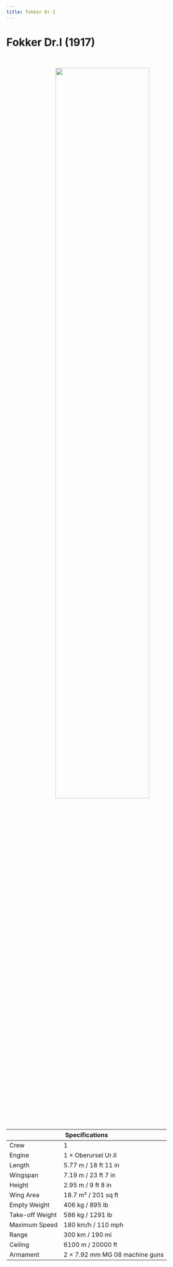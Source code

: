 ```yaml
---
title: Fokker Dr.I
---
```


<h1 class="center-header">Fokker Dr.I (1917)</h1>

<br>

<p align="center">
  <img src="../images/fokker_dri.jpg" width="70%">
</p>

<br>

<table class="table_component">
  <thead>
    <tr>
      <th colspan="2" class="header">Specifications</th>
    </tr>
  </thead>
  <tbody>
    <tr>
      <td>Crew</td>
      <td>1</td>
    </tr>
    <tr>
      <td>Engine</td>
      <td>1 × Oberursel Ur.II</td>
    </tr>
    <tr>
      <td>Length</td>
      <td>5.77 m / 18 ft 11 in</td>
    </tr>
    <tr>
      <td>Wingspan</td>
      <td>7.19 m / 23 ft 7 in</td>
    </tr>
    <tr>
      <td>Height</td>
      <td>2.95 m / 9 ft 8 in</td>
    </tr>
    <tr>
      <td>Wing Area</td>
      <td>18.7 m² / 201 sq ft</td>
    </tr>
    <tr>
      <td>Empty Weight</td>
      <td>406 kg / 895 lb</td>
    </tr>
    <tr>
      <td>Take-off Weight</td>
      <td>586 kg / 1291 lb</td>
    </tr>
    <tr>
      <td>Maximum Speed</td>
      <td>180 km/h / 110 mph</td>
    </tr>
    <tr>
      <td>Range</td>
      <td>300 km / 190 mi</td>
    </tr>
    <tr>
      <td>Ceiling</td>
      <td>6100 m / 20000 ft</td>
    </tr>
    <tr>
      <td>Armament</td>
      <td>2 × 7.92 mm MG 08 machine guns</td>
    </tr>
  </tbody>
</table>

<br>